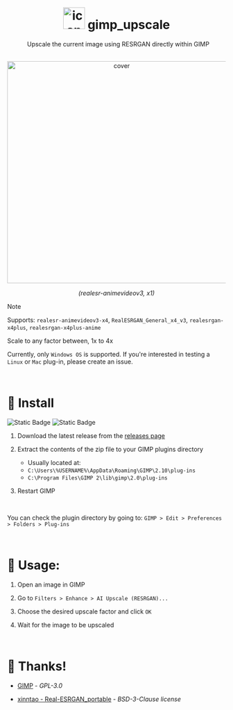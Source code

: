 <h1 align="center">
  <img src="https://github.com/user-attachments/assets/fd0b3a53-7240-4a01-8dff-5dcf4d0ca46b" alt="icon" width="50">
  gimp_upscale
</h1>


<p align="center">
  Upscale the current image using RESRGAN directly within GIMP
</p>


<p align="center">
  <img src="https://github.com/user-attachments/assets/a8b6a88e-a438-462e-8b97-e1e8091df748" alt="cover" width=512>
</p>


<p align="center">
  <em>(realesr-animevideov3, x1)</em>
</p>


> [!NOTE]
> Supports: `realesr-animevideov3-x4`, `RealESRGAN_General_x4_v3`, `realesrgan-x4plus`, `realesrgan-x4plus-anime`
> 
> Scale to any factor between, 1x to 4x
>
> Currently, only `Windows OS` is supported. If you're interested in testing a `Linux` or `Mac` plug-in, please create an issue.


<br>


# 💾 Install
![Static Badge](https://img.shields.io/badge/Windows-gray)
![Static Badge](https://img.shields.io/badge/GIMP-2.10%2B-green)


1) Download the latest release from the [releases page](https://github.com/Nenotriple/gimp_upscale/releases/tag/v1.0)
2) Extract the contents of the zip file to your GIMP plugins directory
   - Usually located at:
   - `C:\Users\%USERNAME%\AppData\Roaming\GIMP\2.10\plug-ins`
   - `C:\Program Files\GIMP 2\lib\gimp\2.0\plug-ins`

3) Restart GIMP

<br>


You can check the plugin directory by going to: `GIMP > Edit > Preferences > Folders > Plug-ins`


<br>


# 📝 Usage:

1) Open an image in GIMP

2) Go to `Filters > Enhance > AI Upscale (RESRGAN)...`

3) Choose the desired upscale factor and click `OK`

4) Wait for the image to be upscaled

<br>


# 👥 Thanks!

- [GIMP](https://www.gimp.org/) - *GPL-3.0*

- [xinntao - Real-ESRGAN_portable](https://github.com/xinntao/Real-ESRGAN#portable-executable-files-ncnn) - *BSD-3-Clause license*
